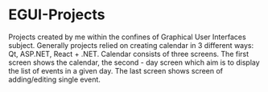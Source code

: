# EGUI-Projects
Projects created by me within the confines of Graphical User Interfaces subject. Generally projects relied on creating calendar in 3 different ways: Qt, ASP.NET, React + .NET. Calendar consists of three screens. The first screen shows the calendar, the second - day screen which aim is to display the list of events in a given day. The last screen shows screen of adding/editing single event.
